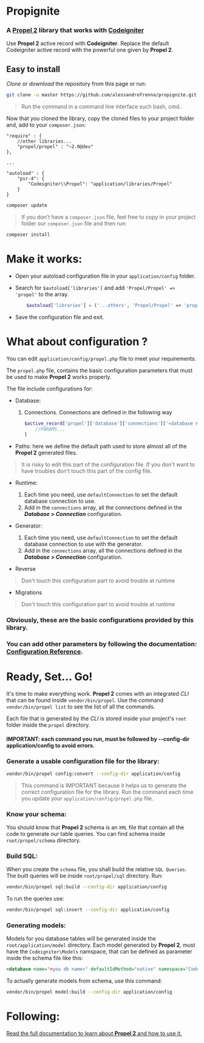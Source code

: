 # Propignite

### A [Propel 2](https://github.com/propelorm/Propel2) library that works with [Codeigniter](https://github.com/bcit-ci/CodeIgniter)

Use **Propel 2** active record with **Codeigniter**.
Replace the default Codeigniter active record with the powerful one given by **Propel 2**.

## Easy to install

*Clone* or *download* the repository from this page or run:

```sh
git clone -u master https://github.com/alessandrofrenna/propignite.git <output_directory>
```

> Run the command in a command line interface such bash, cmd..

Now that you cloned the library, copy the cloned files to your project folder and, add to your `composer.json`:

```composer
"require" : {
    //other libraries...
    "propel/propel" : "~2.0@dev"
}, 

...

"autoload" : {
    "psr-4": {
        "Codeigniter\\Propel": "application/libraries/Propel"
    }
} 
```

```sh
composer update
```

> If you don't have a `composer.json` file, feel free to copy in your project folder our `composer.json` file and then run:

```sh
composer install
```

# Make it works:

- Open your autoload configuration file in your `application/config` folder.
- Search for `$autoload['libraries']` and add `'Propel/Propel' => 'propel'` to the array.
    
    ```php
        $autoload['libraries'] = ('...others', 'Propel/Propel' => 'propel');
    ```

- Save the configuration file and exit.

# What about configuration ? 
You can edit `application/config/propel.php` file to meet your requirements.

The `propel.php` file, contains the basic configuration parameters that must be used to make 
**Propel 2** works properly.

The file include configurations for: 

- Database:
    1. Connections.
        Connections are defined in the following way

        ```php
        $active_record['propel']['database']['connections']['<database name>'] = [
            //PARAMS...
        ]
        ```

- Paths: here we define the default path used to store almost all of the **Propel 2** generated files.
> It is risky to edit this part of the configuration file. If you don't want to have troubles don't touch this part of the config file.

- Runtime:
    1. Each time you need, use `defaultConnection` to set the default database connection to use.
    2. Add in the `connections` array, all the connections defined in the ***Database > Connection*** configuration.

- Generator:
    1. Each time you need, use `defaultConnection` to set the default database connection to use with the generator.
    2. Add in the `connections` array, all the connections defined in the ***Database > Connection*** configuration.

- Reverse
> Don't touch this configuration part to avoid trouble at runtime

- Migrations
> Don't touch this configuration part to avoid trouble at runtime


### Obviously, these are the basic configurations provided by this library. 
### You can add other parameters by following the documentation: [Configuration Reference](http://propelorm.org/documentation/reference/configuration-file.html).

# Ready, Set... Go!

It's time to make everything work.
**Propel 2** comes with an integrated *CLI* that can be found inside `vendor/bin/propel`. Use the command `vendor/bin/propel list` to see the list of all the commands.

Each file that is generated by the *CLI* is stored inside your project's `root` folder inside the `propel` directory.

#### IMPORTANT: each command you run, must be followed by --config-dir application/config to avoid errors.

### Generate a usable configuration file for the library:

```sh
vendor/bin/propel config:convert --config-dir application/config
```

>This command is IMPORTANT because it helps us to generate the correct configuration file for the library. Run the command each time you update your `application/config/propel.php` file.

### Know your schema:

You should know that **Propel 2** schema is an `XML` file that contain all the code to generate our table queries. You can find schema inside `root/propel/schema` directory.

### Build SQL:

When you create the `schema` file, you shall build the relative `SQL Queries`.
The built queries will be inside `root/propel/sql` directory.
Run:

```sh
vendor/bin/propel sql:build --config-dir application/config
```

To run the queries use:

```sh
vendor/bin/propel sql:insert --config-dir application/config
```

### Generating models:

Models for you database tables will be generated inside the `root/application/model` directory.
Each model generated by **Propel 2**, must have the `Codeigniter\Models` namspace, that can be defined as parameter inside the schema file like this: 

```xml
<database name="<you db name>" defaultIdMethod="native" namespace="Codeigniter\Models">
```

To actually generate models from schema, use this command: 

```sh
vendor/bin/propel model:build --config-dir application/config
```

# Following:

[Read the full documentation to learn about **Propel 2** and how to use it.](http://propelorm.org/documentation/)
